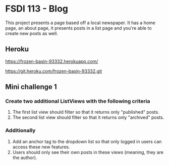 # FSDI 113 - Blog

This project presents a page based off a local newspaper. It has a home page, an about page, it presents posts in a list page and you're able to create new posts as well.

## Heroku

<https://frozen-basin-93332.herokuapp.com/>

<https://git.heroku.com/frozen-basin-93332.git>

## Mini challenge 1

### Create two additional ListViews with the following criteria

1. The first list view should filter so that it returns only "published" posts.
2. The second list view should filter so that it returns only "archived" posts.

### Additionally

1. Add an anchor tag to the dropdown list so that only logged in users can access these new features.
2. Users should only see their own posts in these views (meaning, they are the author).
